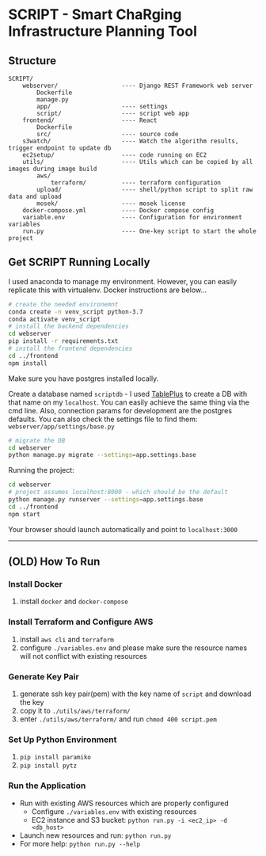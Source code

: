 # SCRIPT - Smart ChaRging Infrastructure Planning Tool

## Structure

```text
SCRIPT/
    webserver/                  ---- Django REST Framework web server
        Dockerfile
        manage.py
        app/                    ---- settings
        script/                 ---- script web app
    frontend/                   ---- React
        Dockerfile
        src/                    ---- source code
    s3watch/                    ---- Watch the algorithm results, trigger endpoint to update db
    ec2setup/                   ---- code running on EC2
    utils/                      ---- Utils which can be copied by all images during image build
        aws/
            terraform/          ---- terraform configuration
        upload/                 ---- shell/python script to split raw data and upload
        mosek/                  ---- mosek license
    docker-compose.yml          ---- Docker compose config
    variable.env                ---- Configuration for environment variables
    run.py                      ---- One-key script to start the whole project
```

## Get SCRIPT Running Locally
I used anaconda to manage my environment. However, you can easily replicate this with virtualenv. Docker instructions are below...
```bash
# create the needed environemnt
conda create -n venv_script python-3.7
conda activate venv_script
# install the backend dependencies
cd webserver
pip install -r requirements.txt
# install the frontend dependencies
cd ../frontend
npm install
```

Make sure you have postgres installed locally.

Create a database named `scriptdb` - I used [TablePlus](https://tableplus.com/) to create a DB with that name on my `localhost`. You can easily achieve the same thing via the cmd line. Also, connection params for development are the postgres defaults. You can also check the settings file to find them: `webserver/app/settings/base.py`

```bash
# migrate the DB
cd webserver
python manage.py migrate --settings=app.settings.base
```

Running the project:
```bash
cd webserver
# project assumes localhost:8000 - which should be the default
python manage.py runserver --settings=app.settings.base
cd ../frontend
npm start 
```

Your browser should launch automatically and point to `localhost:3000`



---
## (OLD) How To Run

### Install Docker

1. install `docker` and `docker-compose`

### Install Terraform and Configure AWS

1. install `aws cli` and `terraform`
2. configure `./variables.env` and please make sure the resource names will not conflict with existing resources

### Generate Key Pair

1. generate ssh key pair(pem) with the key name of `script` and download the key
2. copy it to `./utils/aws/terraform/`
3. enter `./utils/aws/terraform/` and run `chmod 400 script.pem`

### Set Up Python Environment

1. `pip install paramiko`
2. `pip install pytz`

### Run the Application

- Run with existing AWS resources which are properly configured
  - Configure `./variables.env` with existing resources
  - EC2 instance and S3 bucket: `python run.py -i <ec2_ip> -d <db_host>`
- Launch new resources and run: `python run.py`
- For more help: `python run.py --help`
